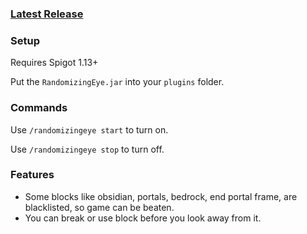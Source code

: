 ### [Latest Release](https://github.com/Shibatsui/Randomizing-Eye-Minecraft-plugin/releases/tag/v1.1)
### Setup
Requires Spigot 1.13+

Put the `RandomizingEye.jar` into your `plugins` folder.
### Commands
Use `/randomizingeye start` to turn on.

Use `/randomizingeye stop` to turn off.
### Features
* Some blocks like obsidian, portals, bedrock, end portal frame, are blacklisted, so game can be beaten.
* You can break or use block before you look away from it.
